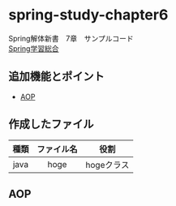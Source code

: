 # spring-study-chapter6

Spring解体新書　7章　サンプルコード  
  [Spring学習総合](https://github.com/syu-y/spring-study-Log)

## 追加機能とポイント

- [AOP](#AOP)

## 作成したファイル

|種類|ファイル名|役割|
|:-:|:-:|:-:|
|java|hoge|hogeクラス|

## AOP
